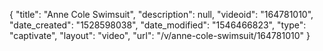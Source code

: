 {
    "title": "Anne Cole Swimsuit",
    "description": null,
    "videoid": "164781010",
    "date_created": "1528598038",
    "date_modified": "1546466823",
    "type": "captivate",
    "layout": "video",
    "url": "\/v\/anne-cole-swimsuit\/164781010"
}